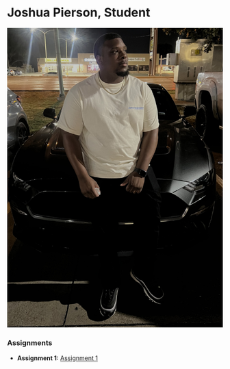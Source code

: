 # Joshua Pierson, Student
<img src="./assets/josh.jpg" style="width:180px height:50px"/>

### Assignments 
- **Assignment 1:** [Assignment 1](./Assignments/Assignment_Html.pdf)